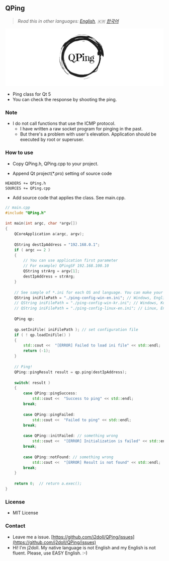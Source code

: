 ﻿## QPing

> *Read this in other languages: [English](README.md), :kr: [한국어](README.ko.md)*

![](markdown-data/qping.png)

- Ping class for Qt 5
- You can check the response by shooting the ping.

### Note

- I do not call functions that use the ICMP protocol.
	- I have written a raw socket program for pinging in the past.
	- But there's a problem with user's elevation. Application should be executed by root or superuser.

### How to use

- Copy QPing.h, QPing.cpp to your project.

- Append Qt project(*.pro) setting of source code
```qmake
HEADERS += QPing.h
SOURCES += QPing.cpp
```

- Add source code that applies the class. See main.cpp.
```cpp
// main.cpp 
#include "QPing.h"

int main(int argc, char *argv[])
{
    QCoreApplication a(argc, argv);

    QString destIpAddress = "192.168.0.1";
    if ( argc == 2 )
    {
        // You can use application first parameter
        // For example) QPingSF 192.168.100.10
        QString strArg = argv[1];
        destIpAddress = strArg;
    }

    // See sample of *.ini for each OS and language. You can make your own INI.
    QString iniFilePath = "./ping-config-win-en.ini"; // Windows, English
    // QString iniFilePath = "./ping-config-win-kr.ini"; // Windows, Korean
    // QString iniFilePath = "./ping-config-linux-en.ini"; // Linux, English

    QPing qp;
     
    qp.setIniFile( iniFilePath ); // set configuration file
    if ( ! qp.loadIniFile() )
    {
        std::cout <<  "[ERROR] Failed to load ini file" << std::endl;
        return (-1);
    }

    // Ping!
    QPing::pingResult result = qp.ping(destIpAddress);

    switch( result )
    {
        case QPing::pingSuccess:
            std::cout <<  "Success to ping" << std::endl;
        break;

        case QPing::pingFailed:
            std::cout <<  "Failed to ping" << std::endl;
        break;

        case QPing::initFailed: // something wrong
            std::cout <<  "[ERROR] Initialization is failed" << std::endl;
        break;

        case QPing::notFound: // something wrong
            std::cout <<  "[ERROR] Result is not found" << std::endl;
        break;
    }

    return 0;  // return a.exec();
}
```

### License
- MIT License

### Contact
- Leave me a issue. [https://github.com/j2doll/QPing/issues](https://github.com/j2doll/QPing/issues)
- Hi! I'm j2doll. My native language is not English and my English is not fluent. Please, use EASY English. :-)
